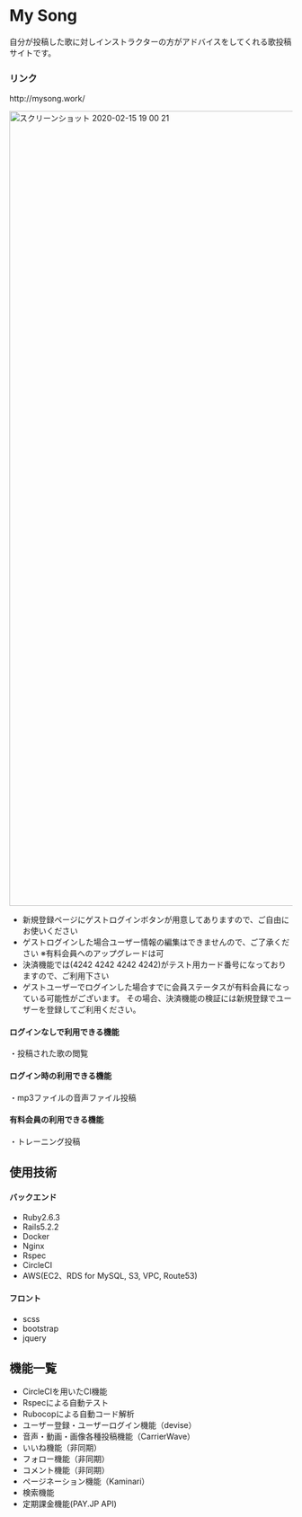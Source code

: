 <h1>My Song</h1>
<p>自分が投稿した歌に対しインストラクターの方がアドバイスをしてくれる歌投稿サイトです。</p>

<h3>リンク</h3>
<p>http://mysong.work/</p>
<img width="1415" alt="スクリーンショット 2020-02-15 19 00 21" src="https://user-images.githubusercontent.com/56349921/74586237-f8204600-5028-11ea-8bb6-419353bdd142.png">

<ul>
  <li>新規登録ページにゲストログインボタンが用意してありますので、ご自由にお使いください</li>
  <li>ゲストログインした場合ユーザー情報の編集はできませんので、ご了承ください ※有料会員へのアップグレードは可</li>
  <li>決済機能では(4242 4242 4242 4242)がテスト用カード番号になっておりますので、ご利用下さい</li>
  <li>ゲストユーザーでログインした場合すでに会員ステータスが有料会員になっている可能性がございます。
    その場合、決済機能の検証には新規登録でユーザーを登録してご利用ください。</li>
</ul>

<h4>ログインなしで利用できる機能</h4>
  <p>・投稿された歌の閲覧</p>
<h4>ログイン時の利用できる機能</h4>
  <p>・mp3ファイルの音声ファイル投稿</p>
<h4>有料会員の利用できる機能</h4>
  <p>・トレーニング投稿</p>
  
<h2>使用技術</h2>
<h4>バックエンド</h4>
<ul>
  <li>Ruby2.6.3</li>
  <li>Rails5.2.2</li>
  <li>Docker</li>
  <li>Nginx</li>
  <li>Rspec</li>
  <li>CircleCI</li>
  <li>AWS(EC2、RDS for MySQL, S3, VPC, Route53)</li>
</ul>
<h4>フロント</h4>
<ul>
  <li>scss</li>
  <li>bootstrap</li>
  <li>jquery</li>
</ul>

<h2>機能一覧</h2>
<ul>
  <li>CircleCIを用いたCI機能</li>
  <li>Rspecによる自動テスト</li>
  <li>Rubocopによる自動コード解析</li>
  <li>ユーザー登録・ユーザーログイン機能（devise）</li>
  <li>音声・動画・画像各種投稿機能（CarrierWave）</li>
  <li>いいね機能（非同期）</li>
  <li>フォロー機能（非同期）</li>
  <li>コメント機能（非同期）</li>
  <li>ページネーション機能（Kaminari）</li>
  <li>検索機能</li>
  <li>定期課金機能(PAY.JP API)</li>
</ul>
